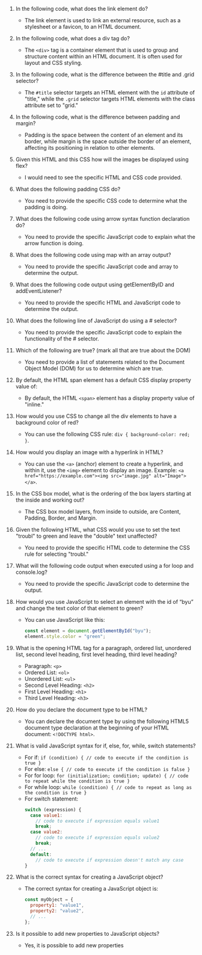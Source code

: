 1. In the following code, what does the link element do?
   - The link element is used to link an external resource, such as a stylesheet or a favicon, to an HTML document.

2. In the following code, what does a div tag do?
   - The `<div>` tag is a container element that is used to group and structure content within an HTML document. It is often used for layout and CSS styling.

3. In the following code, what is the difference between the #title and .grid selector?
   - The `#title` selector targets an HTML element with the `id` attribute of "title," while the `.grid` selector targets HTML elements with the class attribute set to "grid."

4. In the following code, what is the difference between padding and margin?
   - Padding is the space between the content of an element and its border, while margin is the space outside the border of an element, affecting its positioning in relation to other elements.

5. Given this HTML and this CSS how will the images be displayed using flex?
   - I would need to see the specific HTML and CSS code provided.

6. What does the following padding CSS do?
   - You need to provide the specific CSS code to determine what the padding is doing.

7. What does the following code using arrow syntax function declaration do?
   - You need to provide the specific JavaScript code to explain what the arrow function is doing.

8. What does the following code using map with an array output?
   - You need to provide the specific JavaScript code and array to determine the output.

9. What does the following code output using getElementByID and addEventListener?
   - You need to provide the specific HTML and JavaScript code to determine the output.

10. What does the following line of JavaScript do using a # selector?
    - You need to provide the specific JavaScript code to explain the functionality of the # selector.

11. Which of the following are true? (mark all that are true about the DOM)
    - You need to provide a list of statements related to the Document Object Model (DOM) for us to determine which are true.

12. By default, the HTML span element has a default CSS display property value of:
    - By default, the HTML `<span>` element has a display property value of "inline."

13. How would you use CSS to change all the div elements to have a background color of red?
    - You can use the following CSS rule: `div { background-color: red; }`.

14. How would you display an image with a hyperlink in HTML?
    - You can use the `<a>` (anchor) element to create a hyperlink, and within it, use the `<img>` element to display an image. Example: `<a href="https://example.com"><img src="image.jpg" alt="Image"></a>`.

15. In the CSS box model, what is the ordering of the box layers starting at the inside and working out?
    - The CSS box model layers, from inside to outside, are Content, Padding, Border, and Margin.

16. Given the following HTML, what CSS would you use to set the text "troubl" to green and leave the "double" text unaffected?
    - You need to provide the specific HTML code to determine the CSS rule for selecting "troubl."

17. What will the following code output when executed using a for loop and console.log?
    - You need to provide the specific JavaScript code to determine the output.

18. How would you use JavaScript to select an element with the id of “byu” and change the text color of that element to green?
    - You can use JavaScript like this:
      ```javascript
      const element = document.getElementById("byu");
      element.style.color = "green";
      ```

19. What is the opening HTML tag for a paragraph, ordered list, unordered list, second level heading, first level heading, third level heading?
    - Paragraph: `<p>`
    - Ordered List: `<ol>`
    - Unordered List: `<ul>`
    - Second Level Heading: `<h2>`
    - First Level Heading: `<h1>`
    - Third Level Heading: `<h3>`

20. How do you declare the document type to be HTML?
    - You can declare the document type by using the following HTML5 document type declaration at the beginning of your HTML document: `<!DOCTYPE html>`.

21. What is valid JavaScript syntax for if, else, for, while, switch statements?
    - For if: `if (condition) { // code to execute if the condition is true }`
    - For else: `else { // code to execute if the condition is false }`
    - For for loop: `for (initialization; condition; update) { // code to repeat while the condition is true }`
    - For while loop: `while (condition) { // code to repeat as long as the condition is true }`
    - For switch statement: 
      ```javascript
      switch (expression) {
        case value1:
          // code to execute if expression equals value1
          break;
        case value2:
          // code to execute if expression equals value2
          break;
        // ...
        default:
          // code to execute if expression doesn't match any case
      }
      ```

22. What is the correct syntax for creating a JavaScript object?
    - The correct syntax for creating a JavaScript object is:
      ```javascript
      const myObject = {
        property1: "value1",
        property2: "value2",
        // ...
      };
      ```

23. Is it possible to add new properties to JavaScript objects?
    - Yes, it is possible to add new properties
